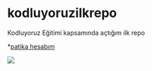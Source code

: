 # kodluyoruzilkrepo
Kodluyoruz Eğitimi kapsamında açtığım ilk repo

*[patika hesabım](https://app.patika.dev/baver)

![](https://picsum.photos/200)
